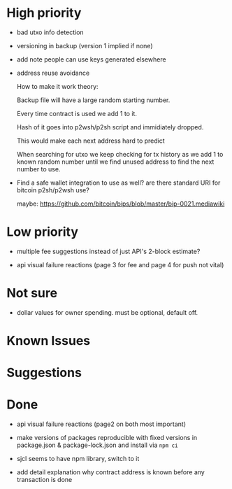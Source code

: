 # High priority

- bad utxo info detection

- versioning in backup (version 1 implied if none)

- add note people can use keys generated elsewhere

- address reuse avoidance

  How to make it work theory:

  Backup file will have a large random starting number.

  Every time contract is used we add 1 to it.

  Hash of it goes into p2wsh/p2sh script and immidiately dropped.

  This would make each next address hard to predict

  When searching for utxo we keep checking for tx history as we add 1 to known random number until we find unused address to find the next number to use.

- Find a safe wallet integration to use as well? are there standard URI for bitcoin p2sh/p2wsh use?

  maybe:
  https://github.com/bitcoin/bips/blob/master/bip-0021.mediawiki


# Low priority

- multiple fee suggestions instead of just API's 2-block estimate?

- api visual failure reactions (page 3 for fee and page 4 for push not vital)

# Not sure

- dollar values for owner spending. must be optional, default off.

# Known Issues

# Suggestions

# Done

- api visual failure reactions (page2 on both most important)

- make versions of packages reproducible with fixed versions in package.json & package-lock.json and install via `npm ci`

- sjcl seems to have npm library, switch to it

- add detail explanation why contract address is known before any transaction is done
